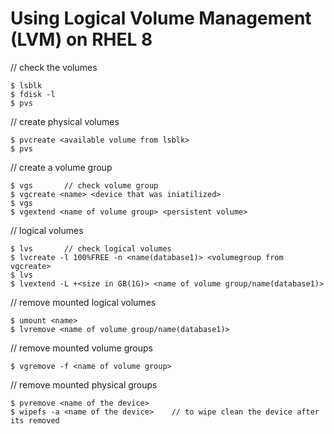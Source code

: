 # **Using Logical Volume Management (LVM) on RHEL 8**

// check the volumes
    
    $ lsblk
    $ fdisk -l
    $ pvs

// create physical volumes
    
    $ pvcreate <available volume from lsblk>
    $ pvs

// create a volume group
    
    $ vgs       // check volume group
    $ vgcreate <name> <device that was iniatilized>
    $ vgs
    $ vgextend <name of volume group> <persistent volume>

// logical volumes
    
    $ lvs       // check logical volumes
    $ lvcreate -l 100%FREE -n <name(database1)> <volumegroup from vgcreate>
    $ lvs
    $ lvextend -L +<size in GB(1G)> <name of volume group/name(database1)>
    
// remove mounted logical volumes    

    $ umount <name>
    $ lvremove <name of volume group/name(database1)>

// remove mounted volume groups   

    $ vgremove -f <name of volume group>

// remove mounted physical groups   

    $ pvremove <name of the device>
    $ wipefs -a <name of the device>    // to wipe clean the device after its removed

